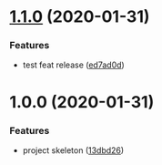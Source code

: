 # [1.1.0](https://github.com/favoyang/semantic-release-example/compare/v1.0.0...v1.1.0) (2020-01-31)


### Features

* test feat release ([ed7ad0d](https://github.com/favoyang/semantic-release-example/commit/ed7ad0d01c4f482bcab60ceff04be8854298f6e6))

# 1.0.0 (2020-01-31)


### Features

* project skeleton ([13dbd26](https://github.com/favoyang/semantic-release-example/commit/13dbd2622ebb3667207ec867dbda487546f071b5))
